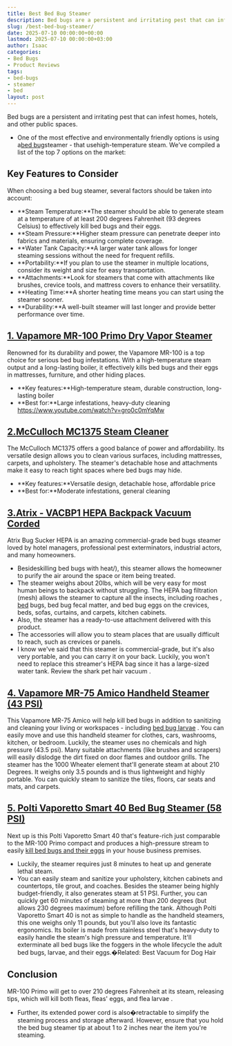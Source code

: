 ```yaml
---
title: Best Bed Bug Steamer
description: Bed bugs are a persistent and irritating pest that can infest homes, hotels, and other public spaces. - One of the most effective and environmentally friendly...
slug: /best-bed-bug-steamer/
date: 2025-07-10 00:00:00+00:00
lastmod: 2025-07-10 00:00:00+03:00
author: Isaac
categories:
- Bed Bugs
- Product Reviews
tags:
- bed-bugs
- steamer
- bed
layout: post
---
```

Bed bugs are a persistent and irritating pest that can infest homes, hotels, and other public spaces.
- One of the most effective and environmentally friendly options is using a[bed bug](https://njaes.rutgers.edu/FS1098/)steamer - that usehigh-temperature steam. We've compiled a list of the top 7 options on the market:
## **Key Features to Consider**
When choosing a bed bug steamer, several factors should be taken into account:
- **Steam Temperature:**The steamer should be able to generate steam at a temperature of at least 200 degrees Fahrenheit (93 degrees Celsius) to effectively kill bed bugs and their eggs.
- **Steam Pressure:**Higher steam pressure can penetrate deeper into fabrics and materials, ensuring complete coverage.
- **Water Tank Capacity:**A larger water tank allows for longer steaming sessions without the need for frequent refills.
- **Portability:**If you plan to use the steamer in multiple locations, consider its weight and size for easy transportation.
- **Attachments:**Look for steamers that come with attachments like brushes, crevice tools, and mattress covers to enhance their versatility.
- **Heating Time:**A shorter heating time means you can start using the steamer sooner.
- **Durability:**A well-built steamer will last longer and provide better performance over time.
## [**1. Vapamore MR-100 Primo Dry Vapor Steamer**](https://www.amazon.com/dp/B004XVM19A?&linkCode=ll1&tag=p-policy-20&linkId=a71b3e84d59910e97074b040a409c7a1&language=en_US&ref_=as_li_ss_tl)
Renowned for its durability and power, the Vapamore MR-100 is a top choice for serious bed bug infestations.
With a high-temperature steam output and a long-lasting boiler, it effectively kills bed bugs and their eggs in mattresses, furniture, and other hiding places.
- **Key features:**High-temperature steam, durable construction, long-lasting boiler
- **Best for:**Large infestations, heavy-duty cleaning
https://www.youtube.com/watch?v=gro0c0mYqMw
## [2.**McCulloch MC1375 Steam Cleaner**](https://www.amazon.com/MC1375-Accessories-Extra-Long-Chemical-Free-Appliances/dp/B00G00BT72?th=1&linkCode=ll1&tag=p-policy-20&linkId=336eee2d191b9f4a99290c071d1cab13&language=en_US&ref_=as_li_ss_tl)
The McCulloch MC1375 offers a good balance of power and affordability.
Its versatile design allows you to clean various surfaces, including mattresses, carpets, and upholstery.
The steamer's detachable hose and attachments make it easy to reach tight spaces where bed bugs may hide.
- **Key features:**Versatile design, detachable hose, affordable price
- **Best for:**Moderate infestations, general cleaning
## [3.Atrix - VACBP1 HEPA Backpack Vacuum Corded](https://www.amazon.com/dp/B004LYNU3K/?tag=p-policy-20)

Atrix Bug Sucker HEPA is an amazing commercial-grade
bed bugs
steamer loved by hotel managers, professional pest exterminators, industrial actors, and many homeowners.
- Besideskilling bed bugs with heat/), this steamer allows the homeowner to purify the air around the space or item being treated.
- The steamer weighs about 20lbs, which will be very easy for most human beings to backpack without struggling.
The HEPA bag filtration (mesh) allows the steamer to capture all the insects, including
roaches
, [bed](https://pestpolicy.com/baby-bed-bugs/) bugs, bed bug fecal matter, and bed bug eggs on the crevices, beds, sofas, curtains, and carpets, kitchen cabinets.
- Also, the steamer has a ready-to-use attachment delivered with this product.
- The accessories will allow you to steam places that are usually difficult to reach, such as crevices or panels.
- I know we've said that this steamer is commercial-grade, but it's also very portable, and you can carry it on your back.
Luckily, you won't need to replace this streamer's HEPA bag since it has a large-sized water tank. Review the
shark pet hair vacuum
.
## [**4. Vapamore MR-75 Amico Handheld Steamer (43 PSI)**](https://www.amazon.com/dp/B00EMHOIFK/?tag=p-policy-20)

This Vapamore MR-75 Amico will help kill bed bugs in addition to sanitizing and cleaning your living or workspaces - including
[bed bug larvae](https://pestpolicy.com/baby-bed-bugs/)
.
You can easily move and use this handheld steamer for clothes, cars, washrooms, kitchen, or bedroom.
Luckily, the steamer uses no chemicals and high pressure (43.5 psi). Many suitable attachments (like brushes and scrapers) will easily dislodge the dirt fixed on door flames and outdoor grills.
The steamer has the 1000 Wheater element that'll generate steam at about 210 Degrees. It weighs only 3.5 pounds and is thus lightweight and highly portable.
You can quickly steam to sanitize the tiles, floors, car seats and mats, and carpets.
## [5. Polti Vaporetto Smart 40 Bed Bug Steamer (58 PSI)](https://www.amazon.com/dp/B079GSTMRR/?tag=p-policy-20)

Next up is this Polti Vaporetto Smart 40 that's feature-rich just comparable to the MR-100 Primo compact and produces a high-pressure stream to easily
[kill bed bugs and their eggs](https://pestpolicy.com/how-to-kill-bed-bug-eggs/)
in your house business premises.
- Luckily, the steamer requires just 8 minutes to heat up and generate lethal steam.
- You can easily steam and sanitize your upholstery, kitchen cabinets and countertops, tile grout, and coaches.
Besides the steamer being highly budget-friendly, it also generates steam at 51 PSI. Further, you can quickly get 60 minutes of steaming at more than 200 degrees (but allows 230 degrees maximum) before refilling the tank.
Although Polti Vaporetto Smart 40 is not as simple to handle as the handheld steamers, this one weighs only 11 pounds, but you'll also love its fantastic ergonomics.
Its boiler is made from stainless steel that's heavy-duty to easily handle the steam's high pressure and temperature.
It'll
exterminate all bed bugs like the foggers
in the whole lifecycle  the adult bed bugs, larvae, and their eggs.�Related:
Best Vacuum for Dog Hair
## Conclusion
MR-100 Primo will get to over 210 degrees Fahrenheit at its steam, releasing tips, which will
kill both fleas, fleas' eggs, and flea larvae
.
- Further, its extended power cord is also�retractable to simplify the steaming process and storage afterward.
However, ensure that you hold the bed bug steamer tip at about 1 to 2 inches near the item you're steaming.